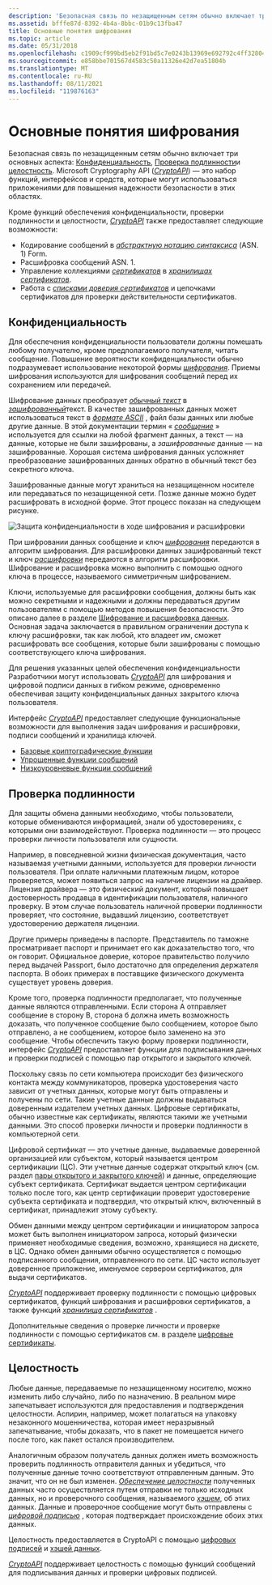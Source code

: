 ```yaml
---
description: 'Безопасная связь по незащищенным сетям обычно включает три основных аспекта: конфиденциальность, проверка подлинности и целостность.'
ms.assetid: bfffe87d-8392-4b4a-8bbc-01b9c13fba47
title: Основные понятия шифрования
ms.topic: article
ms.date: 05/31/2018
ms.openlocfilehash: c1909cf999bd5eb2f91bd5c7e0243b13969e692792c4ff32804e7c9a7d2940b9
ms.sourcegitcommit: e858bbe701567d4583c50a11326e42d7ea51804b
ms.translationtype: MT
ms.contentlocale: ru-RU
ms.lasthandoff: 08/11/2021
ms.locfileid: "119876163"
---
```

# <a name="cryptography-concepts"></a>Основные понятия шифрования

Безопасная связь по незащищенным сетям обычно включает три основных аспекта: [Конфиденциальность](#privacy), [Проверка подлинности](#authentication)и [целостность](#integrity). Microsoft Cryptography API ([*CryptoAPI*](../secgloss/c-gly.md)) — это набор функций, интерфейсов и средств, которые могут использоваться приложениями для повышения надежности безопасности в этих областях.

Кроме функций обеспечения конфиденциальности, проверки подлинности и целостности, [*CryptoAPI*](../secgloss/c-gly.md) также предоставляет следующие возможности:

-   Кодирование сообщений в [*абстрактную нотацию синтаксиса*](../secgloss/a-gly.md) (ASN. 1) Form.
-   Расшифровка сообщений ASN. 1.
-   Управление коллекциями [*сертификатов*](../secgloss/c-gly.md) в [*хранилищах сертификатов*](../secgloss/c-gly.md).
-   Работа с [*списками доверия сертификатов*](../secgloss/c-gly.md) и цепочками сертификатов для проверки действительности сертификатов.

## <a name="privacy"></a>Конфиденциальность

Для обеспечения конфиденциальности пользователи должны помешать любому получателю, кроме предполагаемого получателя, читать сообщение. Повышение вероятности конфиденциальности обычно подразумевает использование некоторой формы [*шифрования*](../secgloss/c-gly.md). Приемы шифрования используются для шифрования сообщений перед их сохранением или передачей.

Шифрование данных преобразует [*обычный текст*](../secgloss/p-gly.md) в [*зашифрованный*](../secgloss/c-gly.md)текст. В качестве зашифрованных данных может использоваться текст в [*формате ASCII*](../secgloss/a-gly.md) , файл базы данных или любые другие данные. В этой документации термин « [*сообщение*](../secgloss/m-gly.md) » используется для ссылки на любой фрагмент данных, а текст — на данные, которые не были зашифрованы, а *зашифрованные* данные — на зашифрованные. Хорошая система шифрования данных усложняет преобразование зашифрованных данных обратно в обычный текст без секретного ключа.

Зашифрованные данные могут храниться на незащищенном носителе или передаваться по незащищенной сети. Позже данные можно будет расшифровать в исходной форме. Этот процесс показан на следующем рисунке.

![Защита конфиденциальности в ходе шифрования и расшифровки](images/capi01.png)

При шифровании данных сообщение и ключ [*шифрования*](../secgloss/e-gly.md) передаются в алгоритм шифрования. Для расшифровки данных зашифрованный текст и ключ [*расшифровки*](../secgloss/d-gly.md) передаются в алгоритм расшифровки. Шифрование и расшифровка можно выполнить с помощью одного ключа в процессе, называемого симметричным шифрованием.

Ключи, используемые для расшифровки сообщения, должны быть как можно секретными и надежными и должны передаваться другим пользователям с помощью методов повышения безопасности. Это описано далее в разделе [Шифрование и расшифровка данных](data-encryption-and-decryption.md). Основная задача заключается в правильном ограничении доступа к ключу расшифровки, так как любой, кто владеет им, сможет расшифровать все сообщения, которые были зашифрованы с помощью соответствующего ключа шифрования.

Для решения указанных целей обеспечения конфиденциальности Разработчики могут использовать [*CryptoAPI*](../secgloss/c-gly.md) для шифрования и цифровой подписи данных в гибком режиме, одновременно обеспечивая защиту конфиденциальных данных закрытого ключа пользователя.

Интерфейс [*CryptoAPI*](../secgloss/c-gly.md) предоставляет следующие функциональные возможности для выполнения задач шифрования и расшифровки, подписи сообщений и хранилища ключей.

-   [Базовые криптографические функции](cryptography-functions.md)
-   [Упрощенные функции сообщений](cryptography-functions.md)
-   [Низкоуровневые функции сообщений](cryptography-functions.md)

## <a name="authentication"></a>Проверка подлинности

Для защиты обмена данными необходимо, чтобы пользователи, которые обмениваются информацией, знали об удостоверениях, с которыми они взаимодействуют. Проверка подлинности — это процесс проверки личности пользователя или сущности.

Например, в повседневной жизни физическая документация, часто называемая учетными данными, используется для проверки личности пользователя. При оплате наличными платежным лицом, которое проверяется, может появиться запрос на наличие лицензии на драйвер. Лицензия драйвера — это физический документ, который повышает достоверность продавца в идентификации пользователя, наличного проверку. В этом случае пользователь наличной проверки подлинности проверяет, что состояние, выдавший лицензию, соответствует удостоверению держателя лицензии.

Другие примеры приведены в паспорте. Представитель по таможне просматривает паспорт и принимает его как доказательство того, что он говорит. Официальное доверие, которое правительство получило перед выдачей Passport, было достаточно для определения держателя паспорта. В обоих примерах в поставщике физического документа существует уровень доверия.

Кроме того, проверка подлинности предполагает, что полученные данные являются отправленными. Если сторона A отправляет сообщение в сторону B, сторона б должна иметь возможность доказать, что полученное сообщение было сообщением, которое было отправлено, а не сообщением, которое было заменено на это сообщение. Чтобы обеспечить такую форму проверки подлинности, интерфейс [*CryptoAPI*](../secgloss/c-gly.md) предоставляет функции для подписывания данных и проверки подписей с помощью пар открытого и закрытого ключей.

Поскольку связь по сети компьютера происходит без физического контакта между коммуникаторов, проверка удостоверения часто зависит от учетных данных, которые могут быть отправлены и получены по сети. Такие учетные данные должны выдаваться доверенным издателем учетных данных. Цифровые сертификаты, обычно известные как сертификаты, являются такими же учетными данными. Это способ проверки личности и проверки подлинности в компьютерной сети.

Цифровой сертификат — это учетные данные, выдаваемые доверенной организацией или субъектом, который называется центром сертификации (ЦС). Эти учетные данные содержат открытый ключ (см. раздел [пары открытого и закрытого ключей](public-private-key-pairs.md)) и данные, определяющие субъект сертификата. Сертификат выдается центром сертификации только после того, как центр сертификации проверит удостоверение субъекта сертификата и подтвердил, что открытый ключ, включенный в сертификат, принадлежит этому субъекту.

Обмен данными между центром сертификации и инициатором запроса может быть выполнен инициатором запроса, который физически применяет необходимые сведения, возможно, хранящиеся на дискете, в ЦС. Однако обмен данными обычно осуществляется с помощью подписанного сообщения, отправленного по сети. ЦС часто использует доверенное приложение, именуемое сервером сертификатов, для выдачи сертификатов.

[*CryptoAPI*](../secgloss/c-gly.md) поддерживает проверку подлинности с помощью цифровых сертификатов, функций шифрования и расшифровки сертификатов, а также функций [*хранилища сертификатов*](../secgloss/c-gly.md) .

Дополнительные сведения о проверке личности и проверке подлинности с помощью сертификатов см. в разделе [цифровые сертификаты](digital-certificates.md).

## <a name="integrity"></a>Целостность

Любые данные, передаваемые по незащищенному носителю, можно изменить либо случайно, либо по назначению. В реальном мире запечатывает используются для предоставления и подтверждения целостности. Аспирин, например, может полагаться на упаковку незаконного мошенничества, которая имеет неразрывный запечатывание, чтобы доказать, что в пакет не помещается ничего после того, как пакет остался производителем.

Аналогичным образом получатель данных должен иметь возможность проверить подлинность отправителя данных и убедиться, что полученные данные точно соответствуют отправленным данным. Это значит, что он не был изменен. [*Обеспечение целостности*](../secgloss/i-gly.md) полученных данных часто осуществляется путем отправки не только исходных данных, но и проверочного сообщения, называемого [*хэшем*](../secgloss/h-gly.md), об этих данных. Данные и проверочное сообщение могут быть отправлены с [*цифровой подписью*](../secgloss/d-gly.md) , которая подтверждает происхождение обоих этих данных.

Целостность предоставляется в CryptoAPI с помощью [цифровых подписей](digital-signatures.md) и [хэшей данных](data-hashes.md).

[*CryptoAPI*](../secgloss/c-gly.md) поддерживает целостность с помощью функций сообщений для подписывания данных и проверки цифровых подписей.

 

 
